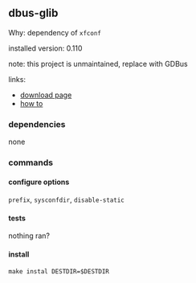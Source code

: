 ## dbus-glib

Why: dependency of `xfconf`

installed version: 0.110

note: this project is unmaintained, replace with GDBus

links:

- [download page](https://dbus.freedesktop.org/releases/dbus-glib/)
- [how to]()

### dependencies

none

### commands

#### configure options

`prefix`, `sysconfdir`, `disable-static`

#### tests

nothing ran?

#### install

`make instal DESTDIR=$DESTDIR`
